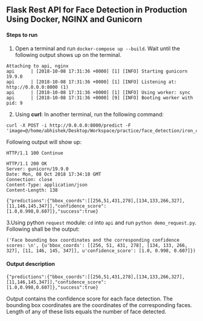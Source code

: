 ## Flask Rest API for Face Detection in Production Using Docker, NGINX and Gunicorn

#### Steps to run
1. Open a terminal and run `docker-compose up --build`. Wait until the following output shows up on the terminal.
```
Attaching to api, nginx
api      | [2018-10-08 17:31:36 +0000] [1] [INFO] Starting gunicorn 19.9.0
api      | [2018-10-08 17:31:36 +0000] [1] [INFO] Listening at: http://0.0.0.0:8000 (1)
api      | [2018-10-08 17:31:36 +0000] [1] [INFO] Using worker: sync
api      | [2018-10-08 17:31:36 +0000] [9] [INFO] Booting worker with pid: 9
```
2. Using __curl__: In another terminal, run the following command:
```
curl -X POST -i http://0.0.0.0:8000/predict -F 'image=@/home/abhishek/Desktop/Workspace/practice/face_detection/iron_chic.jpg'
```

Following output will show up:

```
HTTP/1.1 100 Continue

HTTP/1.1 200 OK
Server: gunicorn/19.9.0
Date: Mon, 08 Oct 2018 17:34:18 GMT
Connection: close
Content-Type: application/json
Content-Length: 138

{"predictions":{"bbox_coords":[[256,51,431,278],[134,133,266,327],[11,146,145,347]],"confidence_score":[1.0,0.998,0.607]},"success":true}
```
3.Using python `request` module: `cd` into `api` and run `python demo_request.py`. Following shall be the output:
```
('Face bounding box coordinates and the corresponding confidence scores: \n', {u'bbox_coords': [[256, 51, 431, 278], [134, 133, 266, 327], [11, 146, 145, 347]], u'confidence_score': [1.0, 0.998, 0.607]})

```

#### Output description
```
{"predictions":{"bbox_coords":[[256,51,431,278],[134,133,266,327],[11,146,145,347]],"confidence_score":[1.0,0.998,0.607]},"success":true}
```
Output contains the confidence score for each face detection. The bounding box coordinates are the coordinates of the corresponding faces. Length of any of these lists equals the number of face detected.
